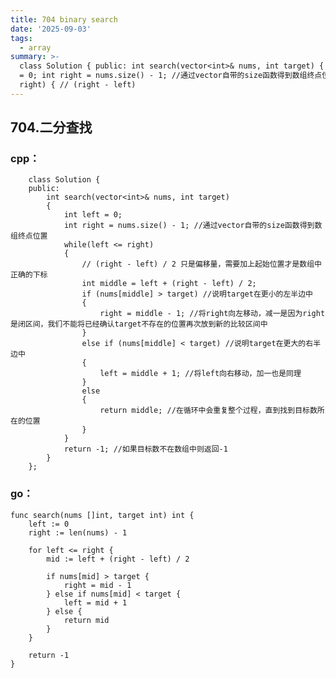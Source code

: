 ```yaml
---
title: 704 binary search
date: '2025-09-03'
tags:
  - array
summary: >-
  class Solution { public: int search(vector<int>& nums, int target) { int left
  = 0; int right = nums.size() - 1; //通过vector自带的size函数得到数组终点位置 while(left <=
  right) { // (right - left)
---
```

## 704.二分查找
### cpp：

        class Solution {
        public:
            int search(vector<int>& nums, int target) 
            {
                int left = 0;
                int right = nums.size() - 1; //通过vector自带的size函数得到数组终点位置
                while(left <= right)
                {
                    // (right - left) / 2 只是偏移量，需要加上起始位置才是数组中正确的下标
                    int middle = left + (right - left) / 2; 
                    if (nums[middle] > target) //说明target在更小的左半边中
                    {
                        right = middle - 1; //将right向左移动，减一是因为right是闭区间，我们不能将已经确认target不存在的位置再次放到新的比较区间中
                    }
                    else if (nums[middle] < target) //说明target在更大的右半边中
                    {
                        left = middle + 1; //将left向右移动，加一也是同理
                    }
                    else
                    {
                        return middle; //在循环中会重复整个过程，直到找到目标数所在的位置
                    }
                }
                return -1; //如果目标数不在数组中则返回-1
            }
        };

### go：

    func search(nums []int, target int) int {
        left := 0
        right := len(nums) - 1

        for left <= right {
            mid := left + (right - left) / 2

            if nums[mid] > target {
                right = mid - 1
            } else if nums[mid] < target {
                left = mid + 1
            } else {
                return mid
            }
        }

        return -1
    }
